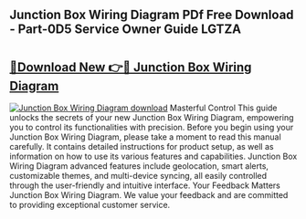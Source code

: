 ## Junction Box Wiring Diagram PDf Free Download - Part-0D5 Service Owner Guide LGTZA

# <h2><a href="http://dfrlfjb.blite.top/?on=Junction+Box+Wiring+Diagram">🔗Download New 👉🔴 Junction Box Wiring Diagram</a></h2>

[![Junction Box Wiring Diagram download](https://i.imgur.com/lujVjoI.png)](http://dfrlfjb.blite.top/?on=Junction+Box+Wiring+Diagram)
Masterful Control This guide unlocks the secrets of your new Junction Box Wiring Diagram, empowering you to control its functionalities with precision. Before you begin using your Junction Box Wiring Diagram, please take a moment to read this manual carefully. It contains detailed instructions for product setup, as well as information on how to use its various features and capabilities. Junction Box Wiring Diagram advanced features include geolocation, smart alerts, customizable themes, and multi-device syncing, all easily controlled through the user-friendly and intuitive interface. Your Feedback Matters Junction Box Wiring Diagram. We value your feedback and are committed to providing exceptional customer service.
